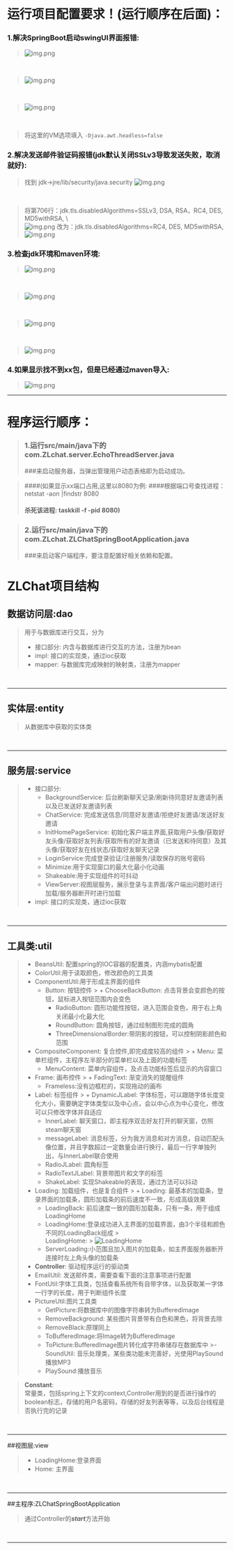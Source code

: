 # 运行项目配置要求！(运行顺序在后面)：
### 1.解决SpringBoot启动swingUI界面报错:
>![img.png](src/main/resources/readMe/tip1.png)

<br>

>![img.png](src/main/resources/readMe/tip2.png)

<br> 

>![img.png](src/main/resources/readMe/tip3.png)

<br> 

>将这里的VM选项填入
`-Djava.awt.headless=false`
### 2.解决发送邮件验证码报错(jdk默认关闭SSLv3导致发送失败，取消就好):

>找到 jdk->jre/lib/security/java.security
> ![img.png](src/main/resources/readMe/tip4.png)

<br>

>将第706行：jdk.tls.disabledAlgorithms=SSLv3, DSA, RSA，RC4, DES, MD5withRSA, \ <br>
> ![img.png](src/main/resources/readMe/tip5.png)
>改为：jdk.tls.disabledAlgorithms=RC4, DES, MD5withRSA, \
> ![img.png](src/main/resources/readMe/tip6.png)

### 3.检查jdk环境和maven环境:
> ![img.png](src/main/resources/readMe/tip7.png)

<br> 

> ![img.png](src/main/resources/readMe/tip8.png)

<br> 

> ![img.png](src/main/resources/readMe/tip9.png)

<br> 

> ![img.png](src/main/resources/readMe/tip10.png)


### 4.如果显示找不到xx包，但是已经通过maven导入:
> ![img.png](src/main/resources/readMe/tip11.png)


---
# 程序运行顺序：
>### 1.运行src/main/java下的com.ZLchat.server.EchoThreadServer.java
>###来启动服务器，当弹出管理用户动态表格即为启动成功。

> ####(如果显示xx端口占用,这里以8080为例:
>####根据端口号查找进程： netstat -aon |findstr 8080
> #### 杀死该进程: taskkill -f -pid 8080)

>### 2.运行src/main/java下的com.ZLchat.ZLChatSpringBootApplication.java
>###来启动客户端程序，要注意配置好相关依赖和配置。

# ZLChat项目结构
## 数据访问层:dao
>用于与数据库进行交互，分为
>- 接口部分: 内含与数据库进行交互的方法，注册为bean
>- impl:  接口的实现类，通过ioc获取
>- mapper: 与数据库完成映射的映射类，注册为mapper

<br>

---

## 实体层:entity
>从数据库中获取的实体类

<br>

---

## 服务层:service
>- 接口部分:
   >    - BackgroundService: 后台刷新聊天记录/刷新待同意好友邀请列表以及已发送好友邀请列表
>    - ChatService:  完成发送信息/同意好友邀请/拒绝好友邀请/发送好友邀请
>    - InitHomePageService:  初始化客户端主界面,获取用户头像/获取好友头像/获取好友列表/获取所有的好友邀请（已发送和待同意）及其头像/获取好友在线状态/获取好友聊天记录
>    - LoginService:完成登录验证/注册服务/读取保存的账号密码
>    - Minimize:用于实现窗口的最大化最小化动画
>    - Shakeable:用于实现组件的可抖动
>    - ViewServer:视图层服务，展示登录与主界面/客户端出问题时进行加载/服务器断开时进行加载
>- impl:  接口的实现类，通过ioc获取


<br>

---

## 工具类:util
>- BeansUtil: 配置spring的IOC容器的配置类，内涵mybatis配置
>- ColorUtil:用于读取颜色，修改颜色的工具类
>- ComponentUtil:用于形成主界面的组件
   >   - Button: 按钮控件
         >     + ChooseBackButton: 点击背景会变颜色的按钮，鼠标进入按钮范围内会变色
>     + RadioButton: 圆形功能性按钮，进入范围会变色，用于右上角关闭最小化最大化
>     + RoundButton: 圆角按钮，通过绘制图形完成的圆角
>     + ThreeDimensionalBorder:带阴影的按钮，可以控制阴影颜色和范围
>  - CompositeComponent: 复合控件,即完成度较高的组件
     >      + Menu: 菜单栏组件，主程序左半部分的菜单栏以及上面的功能标签
>      + MenuContent: 菜单内容组件，及点击功能标签后显示的内容窗口
>  - Frame: 画布控件
     >      + FadingText: 渐变消失的提醒组件
>      + Frameless:没有边框栏的，实现拖动的画布
>  - Label: 标签组件
     >      + DynamicJLabel: 字体标签，可以跟随字体长度变化大小，需要确定字体类型以及中心点，会以中心点为中心变化，修改可以只修改字体并自适应
>      + InnerLabel: 聊天窗口，即主程序双击好友打开的聊天窗，仿照steam聊天窗
>      + messageLabel: 消息标签，分为我方消息和对方消息，自动匹配头像位置，并且字数超过一定数量会进行换行，最后一行字单独列出，与InnerLabel联合使用
>      + RadioJLabel: 圆角标签
>      + RadioTextJLabel: 背景带图片和文字的标签
>      + ShakeLabel: 实现Shakeable的表现，通过方法可以抖动
>  - Loading: 加载组件，也是复合组件
     >    + Loading: 最基本的加载条，登录界面的加载条，圆形加载条的前后速度不一致，形成高级效果
>    + LoadingBack: 前后速度一致的圆形加载条，只有一条，用于组成LoadingHome
>    + LoadingHome:登录成功进入主界面的加载界面，由3个半径和颜色不同的LoadingBack组成
       >    <br>LoadingHome:
       >    ![LoadingHome](src/main/resources/readMe/loading.png)
>    + ServerLoading:小范围且加入图片的加载条，如主界面服务器断开连接时左上角头像的加载条
>- **Controller**: 驱动程序运行的驱动类
>- EmailUtil: 发送邮件类，需要查看下面的注意事项进行配置
>- FontUtil:字体工具类，包括查看系统所有自带字体，以及获取某一字体一行字的长度，用于判断组件长度
>- PictureUtil:图片工具类
   >    + GetPicture:将数据库中的图像字符串转为BufferedImage
>    + RemoveBackground: 某些图片背景带有白色和黑色，将背景去除
>    + RemoveBlack:原理同上
>    + ToBufferedImage:将Image转为BufferedImage
>    + ToPicture:BufferedImage图片转化成字符串储存在数据库中
       >-SoundUtil: 音乐处理类，某些类功能未完善好，光使用PlaySound播放MP3
>    + PlaySound:播放音乐

>****Constant****:<br>常量类，包括spring上下文的context,Controller用到的是否进行操作的boolean标志，存储的用户名密码，存储的好友列表等等，以及后台线程是否执行完的记录

<br>

---

##视图层:view
>- LoadingHome:登录界面
>- Home: 主界面

   <br>

---
##主程序:ZLChatSpringBootApplication
>通过Controller的***start***方法开始

<br>

---

